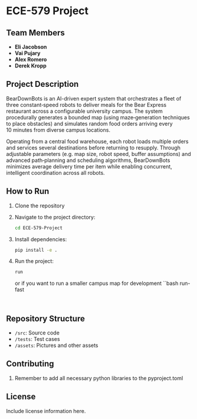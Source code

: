 # ECE-579 Project

## Team Members
- **Eli Jacobson**
- **Vai Pujary**
- **Alex Romero**
- **Derek Kropp**

## Project Description
BearDownBots is an AI-driven expert system that orchestrates a fleet of three constant‑speed robots to deliver meals for the Bear Express restaurant across a configurable university campus. The system procedurally generates a bounded map (using maze‑generation techniques to place obstacles) and simulates random food orders arriving every 10 minutes from diverse campus locations.

Operating from a central food warehouse, each robot loads multiple orders and services several destinations before returning to resupply. Through adjustable parameters (e.g. map size, robot speed, buffer assumptions) and advanced path‑planning and scheduling algorithms, BearDownBots minimizes average delivery time per item while enabling concurrent, intelligent coordination across all robots.

## How to Run
1. Clone the repository

2. Navigate to the project directory:
    ```bash
    cd ECE-579-Project
    ```
3. Install dependencies:
    ```bash
    pip install -e .
    ```
4. Run the project:
    ```bash
    run
    ```

    or if you want to run a smaller campus map for development
    ``bash
    run-fast
    ```


## Repository Structure
- `/src`: Source code
- `/tests`: Test cases
- `/assets`: Pictures and other assets

## Contributing

1. Remember to add all necessary python libraries to the pyproject.toml


## License
Include license information here.
